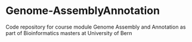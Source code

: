 # Genome-AssemblyAnnotation
Code repository for course module Genome Assembly and Annotation as part of Bioinformatics masters at University of Bern
